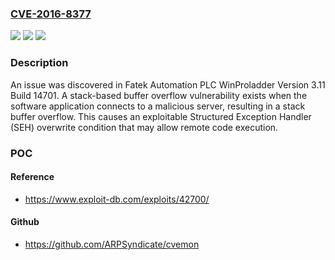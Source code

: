 ### [CVE-2016-8377](https://cve.mitre.org/cgi-bin/cvename.cgi?name=CVE-2016-8377)
![](https://img.shields.io/static/v1?label=Product&message=Fatek%20Automation%20PLC%20WinProladder%203.11%20Build%2014701&color=blue)
![](https://img.shields.io/static/v1?label=Version&message=n%2Fa&color=blue)
![](https://img.shields.io/static/v1?label=Vulnerability&message=Fatek%20Automation%20PLC%20WinProladder%20Stack-Based%20Buffer%20Overflow%20Vulnerability&color=brighgreen)

### Description

An issue was discovered in Fatek Automation PLC WinProladder Version 3.11 Build 14701. A stack-based buffer overflow vulnerability exists when the software application connects to a malicious server, resulting in a stack buffer overflow. This causes an exploitable Structured Exception Handler (SEH) overwrite condition that may allow remote code execution.

### POC

#### Reference
- https://www.exploit-db.com/exploits/42700/

#### Github
- https://github.com/ARPSyndicate/cvemon

